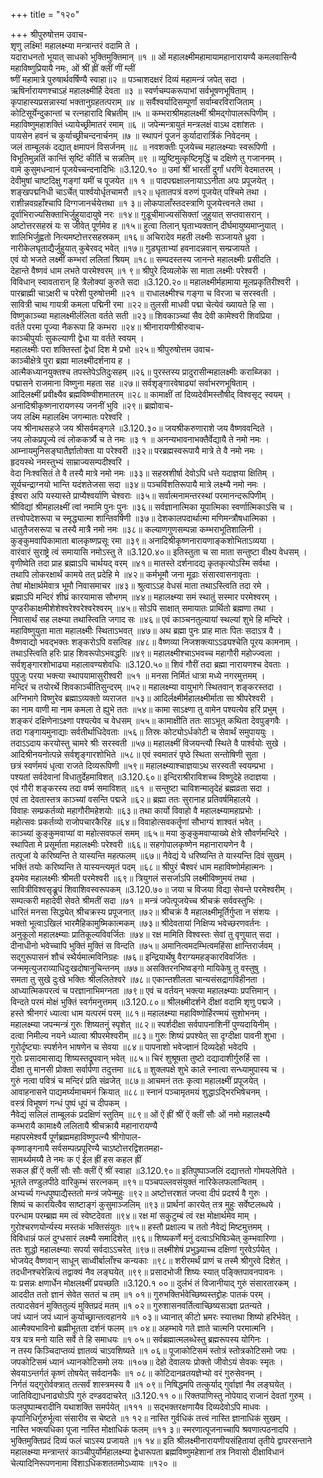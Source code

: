 +++
title = "१२०"

+++
श्रीपुरुषोत्तम उवाच-  
शृणु लक्ष्मि! महालक्ष्म्या मन्त्रान्तरं वदामि ते ।  
यदाराधनतो भूयात् साधको भुक्तिमुक्तिमान् ॥१ ॥
ओं महालक्ष्मीमहामायामहानारायण्यै कमलवासिन्यै  
महाविष्णुप्रियायै नमः, ओं श्रीं ह्रीं क्लीं णीं म्लीं  
ष्णीं महामात्रे पुरुषार्थवर्षिण्यै स्वाहा॥२ ॥
पञ्चाशदक्षरं दिव्यं महामन्त्रं जपेत् सदा ।  
ऋषिर्नारायणश्चाऽहं महालक्ष्मीर्हि देवता ॥३ ॥
स्वर्णचम्पकरूपाभां सर्वभूषणभूषिताम् ।  
कृपाहास्यप्रसन्नास्यां भक्तानुग्रहतत्पराम् ॥४ ॥
सर्वैश्वर्यादिसम्पूर्णां सर्वाम्बरविराजिताम् ।  
कोटिसूर्येन्दुकान्तां च रत्नहारादि बिभ्रतीम् ॥५ ॥
कम्भराश्रीमहालक्ष्मीं श्रीमद्गोपालरूपिणीम् ।  
महाविष्णुमहाशक्तिं ध्यायेच्छ्रीमातरं रमाम् ॥६ ॥
जपेन्मन्त्रायुतं मन्त्रलक्षं वाऽथ दशांशतः ।  
पायसेन हवनं च कुर्याच्छ्रीचन्दनार्चनम् ॥७ ॥
स्थापनं पूजनं कुर्यादारार्त्रिकं निवेदनम् ।  
जलं ताम्बूलकं दद्यात् क्षमापनं विसर्जनम् ॥८ ॥
नवशक्तीः पूजयेच्च महालक्ष्म्याः स्वरूपिणी ।  
विभूतिमुन्नतिं कान्तिं सृष्टिं कीर्ति च सन्नतिम् ॥९ ॥
व्युष्टिमुत्कृष्टिमृद्धिं च दक्षिणे तु गजाननम् ।  
वामे कुसुमधन्वानं पूजयेच्चन्दनादिभिः ॥3.120.१० ॥
उमां श्रीं भारतीं दुर्गां धरणिं वेदमातरम् ।  
देवीमुषां चाष्टदिक्षु गङ्गां यमीं च पूजयेत ॥१ १ ॥
पादपद्मक्षालनायाऽऽनीता अपः प्रपूजयेत् ।  
शङ्खपद्मनिधी चाऽर्चेत् पार्श्वयोर्धृतचामरौ ॥१२॥
धृतातपत्रं वरुणं पूजयेत् पश्चिमे तथा ।  
राशीन्नवग्रहाँश्चापि दिग्गजानर्चयेत्तथा ॥१ ३॥
लोकपालाँस्तदस्त्राणि पूजयेत्त्वनले तथा ।  
दूर्वाभिराज्यसिक्ताभिर्जुहुयादायुषे नरः ॥१४॥
गुडूचीमाज्यसंसिक्तां जुहुयात् सप्तवासरान् ।  
अष्टोत्तरसहस्रं यः स जीवेत् पूर्णमेव ह ॥१५॥
हुत्वा तिलान् घृताभ्यक्तान् दीर्घमायुष्यमाप्नुयात् ।  
शालिभिर्जुह्वतो नित्यमष्टोत्तरसहस्रकम् ॥१६॥
अचिरादेव महती लक्ष्मीः सञ्जायते ध्रुवा ।  
नारीकेलघृताद्यैर्जुहुयात् कुबेरवद् भवेत् ॥१७॥
गुडघृताभ्यां हवनादन्नवान् सम्प्रजायते ।  
एवं यो भजते लक्ष्मीं कम्भरां ललितां श्रियम् ॥१८॥
सम्पदस्तस्य जानन्ते महालक्ष्मीः प्रसीदति ।  
देहान्ते वैष्णवं धाम लभते पारमेश्वरम् ॥१ ९॥
श्रीपुरे दिव्यलोके सा माता लक्ष्मीः परेश्वरी ।  
विविधान् स्वावतारान् हि त्रैलोक्यां कुरुते सदा ॥3.120.२०॥
महालक्ष्मीर्महामाया मूलप्रकृतिरीश्वरी ।  
पारब्राह्मी चाऽक्षरी च परेशी पुरुषोत्तमी ॥२१ ॥
राधालक्ष्मीश्च गङ्गा च विरजा च सरस्वती ।  
सावित्री चाथ गायत्री कमला पद्मिनी रमा ॥२२॥
तुलसी माधवी पद्मा चेत्येवं ख्यायते हि सा ।  
विष्णुकाञ्च्या महालक्ष्मीर्ललिता वर्तते सती ॥२३॥
शिवकाञ्च्यां सैव देवी कामेश्वरी शिवप्रिया ।  
वर्तते परमा पूज्या नैकरूपा हि कम्भरा ॥२४॥
श्रीनारायणीश्रीरुवाच-  
काञ्चीपुर्याः सुकल्याणी द्वेधा या वर्तते स्वयम् ।  
महालक्ष्मीः परा शक्तिस्तां द्वेधां दिश मे प्रभो ॥२५॥
श्रीपुरुषोत्तम उवाच-  
काञ्चीक्षेत्रे पुरा ब्रह्मा मालक्ष्मीदर्शनाय ह ।  
आत्मैकध्यानयुक्तश्च तपस्तेपेऽतिदुःसहम् ॥२६॥
पुरस्तस्य प्रादुरासीन्महालक्ष्मीः कराब्जिका ।  
पद्मासने राजमाना विष्णुना महता सह ॥२७॥
सर्वशृङ्गारवेषाढ्यां सर्वाभरणभूषिताम् ।  
आदिलक्ष्मीं प्रवीक्ष्यैव ब्रह्मविष्ण्वीशमातरम् ॥२८॥
कामाक्षीं तां दिव्यदेवीमस्तौषीद् विश्वसृट् स्वयम् ।  
अनादिश्रीकृष्णनारायणस्य जननीं भुवि ॥२९॥
ब्रह्मोवाच-  
जय लक्ष्मि महालक्ष्मि जगन्मातः परेश्वरि ।  
जय श्रीनाथसहजे जय श्रीसर्वमङ्गले ॥3.120.३०॥
जयश्रीकरुणाराशे जय वैष्णववन्दिते ।  
जय लोकप्रपूज्ये त्वं लोककर्त्र्यै च ते नमः ॥३ १ ॥
अनन्यभावनाभक्तैर्वेद्यायै ते नमो नमः ।  
आम्नायमुनिसङ्घातैर्ज्ञातोक्ता या परेश्वरी ॥३२॥
परब्रह्मस्वरूपायै मात्रे ते वै नमो नमः ।  
हृदयस्थे नमस्तुभ्यं साम्राज्यसम्पदीश्वरि ।  
वेदा निःश्वसितं ते वै तस्यै मात्रे नमो नमः ॥३३॥
सहस्रशीर्षा देवोऽपि धत्ते यदाज्ञया क्षितिम् ।  
सूर्यचन्द्राग्नयो भान्ति यदंशतेजसा सदा ॥३४॥
पञ्चविंशतिरूपायै मात्रे लक्ष्म्यै नमो नमः ।  
ईश्वरा अपि यस्यास्ते प्राप्यैश्वर्याणि चेश्वराः ॥३५॥
सर्वात्मनामन्तरस्थां परमानन्दरूपिणीम् ।  
श्रीविद्यां श्रीमहालक्ष्मीं त्वां नमामि पुनः पुनः ॥३६॥
सर्वज्ञानात्मिका यूपात्मिका स्वर्णात्मिकाऽसि च ।  
तत्त्वोपदेशरूपा च स्मृद्ध्यात्मा शान्तिवर्षिणी ॥३७॥
देशकालपदार्थात्मा मणिमन्त्रौषधात्मिका ।  
धातुतैजसरूपा च तस्यै मात्रै नमो नमः ॥३८॥
कल्याणगुणसम्पन्ना कम्भराभूतिशालिनी ।  
कुङ्कुमवापिकामाता बालकृष्णप्रसूः रमा ॥३९॥
अनादिश्रीकृष्णनारायणाङ्कशोभिताऽव्यया ।  
वारंवारं सुराष्ट्रे त्वं समायासि नमोऽस्तु ते ॥3.120.४०॥
इतिस्तुता च सा माता सन्तुष्टा वीक्ष्य वेधसम् ।  
वृणीष्वेति तदा प्राह ब्रह्माऽपि चार्थयद् वरम् ॥४१॥
मातस्ते दर्शनादद्य कृतकृत्योऽस्मि सर्वथा ।  
तथापि लोकरक्षार्थं कामये तत् प्रदेहि मे ॥४२॥
कर्मभूमौ जना मूढाः संसारवासनावृताः ।  
तेषां मोक्षार्थमेवात्र भूमौ निवासमाचर ॥४३॥
श्रुत्वाऽऽह वेधसं माता तथाऽस्त्विति तदा रमे ।  
ब्रह्माऽपि मन्दिरं शीघ्रं कारयामास सौभगम् ॥४४॥
महालक्ष्म्या समं स्थातुं सस्मार परमेश्वरम् ।  
पुण्डरीकाक्षमीशेशेश्वरेश्वरेश्वरेश्वरम् ॥४५॥
सोऽपि साक्षात् समायातः प्रार्थितो ब्रह्मणा तथा ।  
निवासार्थं सह लक्ष्म्या तथास्त्विति जगाद सः ॥४६॥
एवं काञ्चनतुल्यायां स्थल्यां शुभे हि मन्दिरे ।  
महाविष्णुयुता माता महालक्ष्मीः स्थिताऽभवत् ॥४७॥
अथ ब्रह्मा पुनः प्राह मातः पितः सदाऽत्र वै ।  
वैष्णवाद्यो भवद्भक्तः शङ्करोऽपि वसत्विह ॥४८॥
वैष्णव्या निजशक्त्याऽऽढ्यश्चेति पूरय कामनाम् ।  
तथाऽस्त्विति हरिः प्राह शिवरूपोऽभवद्धरिः ॥४९॥
महालक्ष्मीश्चाऽभवच्च महागौरी महोज्ज्वला ।  
सर्वशृङ्गारशोभाढ्या महालावण्यशेवधिः ॥3.120.५०॥
शिवं गौरीं तदा ब्रह्मा नारायणश्च देवताः ।  
पुपूजुः परया भक्त्या स्थापयामासुरीश्वरी ॥५१ ॥
मनसा निर्मितं धात्रा मध्ये नगरमुत्तमम् ।  
मन्दिरं च तयोरर्थे शिवकाञ्चीतिसुन्दरम् ॥५२॥
महालक्ष्म्या वायुभागे स्थितवान् शङ्करस्तदा ।  
अग्निभागे विष्णुरेव ब्रह्माऽव्यक्तो व्यराजत ॥५३॥
आदिर्लक्ष्मीर्महालक्ष्मीर्माता सा श्रीपरेश्वरी ।  
का नाम वाणी मा नाम कमला ते ह्युभे ततः ॥५४॥
कामा साऽक्ष्णा तु वामेन पश्यत्येव हरिं प्रभुम् ।  
शङ्करं दक्षिणेनाऽक्ष्णा पश्यत्येव च वेधसम् ॥५५॥
कामाक्षीति ततः साऽभूत् कथिता देवपुङ्गवैः ।  
तदा गङ्गायमुनाद्याः सर्वतीर्थाधिदेवताः ॥५६॥
तिस्रः कोट्योऽर्धकोटी च सेवार्थं समुपाययुः ।  
तदाऽऽदाय करयोस्तु चामरे श्रीः सरस्वती ॥५७॥
महालक्ष्मीं विजयन्त्यौ स्थिते वै पार्श्वयोः सुखे ।  
आदिश्रीनयनोत्पन्ने सर्वशृङ्गारशोभिते ॥५८॥
एवं स्वमातरं पृष्ठे स्थिता सन्तोषिणी सुता ।  
छत्रं स्वर्णमयं धृत्वा राजते दिव्यरूपिणी ॥५९॥
महालक्ष्म्याश्चाज्ञयाऽथ सरस्वती स्वयम्प्रभा ।  
पश्यतां सर्वदेवानां विधातुर्देहमाविशत् ॥3.120.६०॥
इन्दिराश्रीराविशच्च विष्णुदेहे तदाज्ञया ।  
एवं गौरी शङ्करस्य तदा वर्ष्म समाविशत् ॥६१ ॥
सन्तुष्टा चाविशन्मातृदेहं ब्रह्मव्रता सदा ।  
एवं ता देवतास्तत्र काञ्च्यां वसन्ति पद्मजे ॥६२॥
ब्रह्मा ततः सुरानाह प्रतिवर्षमिहालये ।  
विवाहः सम्प्रकर्तव्यो महागौरीमहेशयोः ॥६३॥
तथा कार्यो विवाहो वै महालक्ष्म्यामहाप्रभोः ।  
महोत्सवः प्रकर्तव्यो राजोपचारकैरिह ॥६४॥
विवाहोत्सवकर्तॄणां सौभाग्यं शाश्वतं भवेत् ।  
काञ्च्यां कुङ्कुमवाप्यां वा महोत्सवफलं समम् ॥६५॥
मया कुङ्कुमवाप्याख्ये क्षेत्रे सौवर्णमन्दिरे ।  
स्थापिता मे प्रसूर्माता महालक्ष्मीः परेश्वरी ॥६६॥
सहगोपालकृष्णेन महानारायणेन वै ।  
तत्पूजां ये करिष्यन्ति ते यास्यन्ति महत्फलम् ॥६७॥
नैवेद्यं ये धरिष्यन्ति ते यास्यन्ति दिवं सुखम् ।  
भक्तिं तयोः करिष्यन्ति ते यास्यन्त्यमृतं पदम् ॥६८॥
श्रीपुरं चैश्वरं धाम महाविष्णोर्महात्मनः ।  
इयमेव महालक्ष्मीः श्रीमती परमेश्वरी ॥६९॥
त्रियुगलं ससर्जाऽपि लक्ष्मीविष्णुमयं तथा ।  
सावित्रीविश्वसृङ्रूपं शिवाशिवस्वरूपकम् ॥3.120.७०॥
जया च विजया विद्या सेवन्ते परमेश्वरीम् ।  
सम्पत्करी महादेवी सेवते श्रीमतीं सदा ॥७१ ॥
मन्त्रं जपेत्पूजयेच्च श्रीचक्रं सर्ववस्तुभिः ।  
धारितं मनसा सिद्ध्येत् श्रीचक्रस्य प्रपूजनात् ॥७२॥
श्रीचक्रं वै महालक्ष्मीमूर्तिर्गुप्ता न संशयः ।  
भक्तो भूत्वाऽखिलं भारमैहिकामुष्मिकात्मकम् ॥७३॥
श्रीदेवतायां निक्षिप्य भवेच्छरणवर्तनः ।  
अनुकूलो महालक्ष्म्याः प्रातिकूल्यविवर्जितः ॥७४॥
रक्ष मामिति विश्वस्तः सेवां तु वृणुयात् सदा ।  
दीनाधीनो भवेच्चापि भुक्तिं मुक्तिं स विन्दति ॥७५॥
अमानित्वमदम्भित्वमहिंसा क्षान्तिरार्जवम् ।  
सद्गुरूपासनं शौचं स्थैर्यमात्मविनिग्रहः ॥७६॥
इन्द्रियार्थेषु वैराग्यमहङ्कारविवर्जितः ।  
जन्ममृत्युजराव्याधिदुःखदोषानुचिन्तनम् ॥७७॥
असक्तिरनभिष्वङ्गो मायिकेषु तु वस्तुषु ।  
समता तु सुखे दुःखे भक्तिः श्रीललितेश्वरे ॥७८॥
एकान्तशीलता चान्यसंसद्रागविहीनता ।  
आध्यात्मिकपरत्वं च परज्ञानाभिमग्नता ॥७९॥
एवं च वर्तयन् भक्त्या महालक्ष्म्याः प्रपत्तिमान् ।  
विन्दते परमं मोक्षं भुक्तिं स्वर्गमनुत्तमम् ॥3.120.८०॥
श्रीलक्ष्मीदर्शने दीक्षां वदामि शृणु पद्मजे ।  
हस्ते श्रीनगरं ध्यात्वा धाम यत्परमं परम् ॥८१॥
महालक्ष्म्या महाविष्णोर्हिरण्मयं सुशोभनम् ।  
महालक्ष्म्या जपन्मन्त्रं गुरुः शिष्यतनुं स्पृशेत् ॥८२॥
स्पर्शदीक्षा सर्वपापनाशिनीं पुण्यदायिनीम् ।  
दत्वा निमील्य नयने ध्यात्वा श्रीपरमेश्वरीम् ॥८३॥
गुरुः शिष्यं प्रपश्येत् सा दृग्दीक्षा पावनी शुभा ।  
गुरोर्दृष्ट्याः स्पर्शनेन भाषणेन च सेवया ॥८४॥
पापनाशो भवेज्ज्ञानं दिव्यदेहो भवेदपि ।  
गुरोः प्रसादमासाद्य शिष्यस्तद्रूपवान् भवेत् ॥८५॥
चिरं शुश्रूषता तुष्टो दद्यादाशीर्गुरुर्हि सा ।  
दीक्षा तु मानसी प्रोक्ता सर्वार्पणा तदुत्तमा ॥८६॥
शुक्लपक्षे शुभे काले स्नात्वा सन्ध्यामुपास्य च ।  
गुरुं नत्वा पवित्रं च मन्दिरं प्रति संव्रजेत् ॥८७॥
आचमनं ततः कृत्वा महालक्ष्मीं प्रपूजयेत् ।  
आवाहनासने पाद्यमर्घ्यमाचमनं क्रियात् ॥८८॥
स्नानं पञ्चामृतमयं शुद्धाऽद्भिरभिषेचनम् ।  
वस्त्रं विभूषणं गन्धं पुष्पं धूपं च दीपकम् ।  
नैवेद्यं सलिलं ताम्बूलकं प्रदक्षिणं स्तुतिम् ॥८९॥
ओं ऐं ह्रीं श्रीं ऐं क्लीं सौः ओं नमो महालक्ष्म्यै  
कम्भरायै कामाक्ष्यै ललितायै श्रीचक्रायै महानारायण्यै  
महापरमेश्वर्यै पूर्णब्रह्ममहाविष्णुपत्न्यै श्रीगोपाल-  
कृष्णाङ्गनायै सर्वसम्पत्प्रपूरिण्यै चाऽष्टोत्तरद्विशतमहा-  
सामर्थ्यमय्यै ते नमः क एं ईल ह्रीं हस कहल ह्रीं  
सकल ह्रीं ऐं क्लीं सौः सौः क्लीं ऐं श्रीं स्वाहा ॥3.120.९०॥
इतिपुष्पाञ्जलिं दद्यात्ततो गोमयलेपिते ।  
भूतले तण्डुलपीठे वारिकुम्भं सरत्नकम् ॥९१॥
पञ्चपल्लवसंयुक्तं नारिकेलफलान्वितम् ।  
अभ्यर्च्य गन्धपुष्पाद्यैस्ततो मन्त्रं जपेन्मुहुः ॥९२॥
अष्टोत्तरशतं जप्त्वा दीपं प्रदर्श्य वै गुरुः ।  
शिष्यं च कारयित्वैव साष्टाङ्गं कुसुमाञ्जलिम् ॥९३॥
प्रार्थनां कारयेत् तत्र मुहुः सर्वेष्टलब्धये ।  
परन्धाम परम्ब्रह्म मम त्वं स्वेष्टदेवता ॥९४॥
रक्ष मां सकुटुम्बं त्वं रक्ष मोक्षार्थमेव माम् ।  
गुरोश्चरणयोर्न्यस्य मस्तकं भक्तिसंयुतः ॥९५॥
हस्तौ प्रक्षाल्य च ततो नैवेद्यं मिष्टमुत्तमम् ।  
विविधान्नं फलं दुग्धसारं लक्ष्म्यै समादिशेत् ॥९६॥
शिष्यकर्णे मनुं दत्वाऽभिषिञ्चेत् कुम्भवारिणा ।  
ततः शुद्धो महालक्ष्म्याः सपर्या सर्वदाऽऽचरेत् ॥९७॥
लक्ष्मीशेषं प्रभुञ्ज्याच्च दक्षिणां गुरवेऽर्पयेत् ।  
भोजयेद् वैष्णवान् साधून् साध्वीर्बालाँश्च कन्यकाः ॥९८॥
शरीरमर्थं प्राणं च तस्मै श्रीगुरवे दिशेत् ।  
तदधीनश्चरेन्नित्यं तद्वाक्यं नैव लङ्घयेत् ॥९९॥
प्रसादभोजी शिष्यः स्यात् पङ्क्तिपावनपावनः ।  
यः प्रसन्नः क्षणार्धेन मोक्षलक्ष्मीं प्रयच्छति ॥3.120.१ ००॥
दुर्लभं तं विजानीयाद् गुरुं संसारतारकम् ।  
आददीत ततो ज्ञानं सेवेत सततं च तम् ॥१ ०१॥
गुरुभक्तिर्भवेच्छिष्यस्तद्द्रोहः पातकं परम् ।  
तत्पादसेवनं मुक्तितुल्यं मुक्तिप्रदं मतम् ॥१ ०२॥
गुरुशासनवर्तित्वाच्छिष्यसञ्ज्ञा प्रतन्यते ।  
जपं ध्यानं जपं ध्यानं कुर्याच्छ्रान्तत्वहानये ॥१ ०३॥
ध्यानात् कीटो भ्रमरः स्यात्तथा शिष्यो हरिर्भवेत् ।  
आत्मैक्यभाविनो ब्रह्मीभूतता दर्शनं फलम् ॥१ ०४॥
अहम्भावे गते ज्ञाते चात्मनि परमात्मनि ।  
यत्र यत्र मनो याति सर्वे ते हि समाधयः ॥१ ०५॥
सर्वब्रह्मात्मलब्धेस्तु ब्रह्मरूपस्य योगिनः ।  
न तस्य किञ्चिदाप्तव्यं ज्ञातव्यं चाऽवशिष्यते ॥१ ०६॥
पूजाकोटिसमं स्तोत्रं स्तोत्रकोटिसमो जपः ।  
जपकोटिसमं ध्यानं ध्यानकोटिसमो लयः ॥१०७॥
देहो देवालयः प्रोक्तो जीवोऽयं सेवकः स्मृतः ।  
सेवयाऽन्तर्गतं कृष्णं तोषयेत् सर्वदानकैः ॥१ ०८॥
कोटिदानव्रतयज्ञेभ्यो वरं गुरुसेवनम् ।  
निर्गतं यद्गुरोर्वक्त्रात् तत्सर्वं शास्त्रमस्य वै ॥१ ०९॥
निषिद्धमपि तत्कुर्याद् गुर्वाज्ञां नैव लङ्घयेत् ।  
जातिविद्याधनाढ्योऽपि गुरुं दण्डवदाचरेत् ॥3.120.११ ०॥
रिक्तपाणिस्तु नोपेयाद् राजानं देवतां गुरुम् ।  
फलपुष्पाम्बरादीनि यथाशक्ति समर्पयेत् ॥१११ ॥
सद्भक्तरक्षणायैव दिव्यदेवोऽपि माधवः ।  
कृपानिधिर्गुरुर्भूत्वा संसारीव स चेष्टते ॥१ १२॥
नास्ति गुर्वधिकं तत्त्वं नास्ति ज्ञानाधिकं सुखम् ।  
नास्ति भक्त्यधिका पूजा नास्ति मोक्षाधिकं फलम् ॥११ ३॥
स्मरणात्पूजनाच्चापि श्रवणात्पठनादपि ।  
भुक्तिमुक्तिप्रदं दिव्यं फलं चाऽस्य प्रजायते ॥१ १४॥
इति श्रीलक्ष्मीनारायणीयसंहितायां तृतीये द्वापरसन्ताने महालक्ष्म्या मन्त्रान्तरं काञ्चीपुर्योर्महालक्ष्म्या द्वेधारूपता ब्रह्मविष्णुमहेशानां तत्र निवासो दीक्षाविधानं चेत्यादिनिरूपणनामा विंशाऽधिकशततमोऽध्यायः ॥१२० ॥
    
